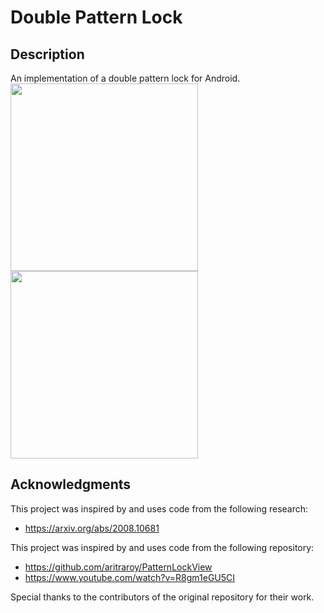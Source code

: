 # Double Pattern Lock

## Description
An implementation of a double pattern lock for Android.
<br>
<img src="https://github.com/user-attachments/assets/1a52b479-08fa-46c7-8348-1622479d1710" width="300" />
<br>
<img src="https://github.com/user-attachments/assets/187ddc60-5b0c-49ba-aca5-6b6692980e16" width = "300"/>
<br>


## Acknowledgments
This project was inspired by and uses code from the following research:
- https://arxiv.org/abs/2008.10681

This project was inspired by and uses code from the following repository:
- https://github.com/aritraroy/PatternLockView
- https://www.youtube.com/watch?v=R8gm1eGU5CI

Special thanks to the contributors of the original repository for their work.
